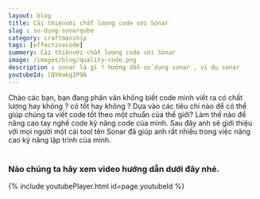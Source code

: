 ```yaml
---
layout: blog
title: Cải thiệnvới chất lượng code với Sonar
slug : su-dung-sonarqube
category: craftmanship
tags: [effectivecode]
summery: Cải thiệnvới chất lượng code với Sonar
image: /images/blog/quality-code.png
description : sonar là gì ? hướng dẫn sử dụng sonar , ví dụ sonar
youtubeId: lQYHakgIP9A
---
```


Chào các bạn, bạn đang phân vân không biết code mình viết ra có chất lượng hay không ? có tốt hay không ? Dựa vào các tiêu chí nào để
có thể giúp chúng ta viết code tốt theo một chuẩn của thế giới? Làm thế nào để nâng cao tay nghề code kỷ năng code của mình. Sau đây anh
sẽ giới thiệu với mọi người một cái tool tên Sonar đã giúp anh rất nhiều trong việc nâng cao kỷ năng lập trình của mình.
<br><br>

### Nào chúng ta hãy xem video hướng dẫn dưới đây nhé.

{% include youtubePlayer.html id=page.youtubeId %}

